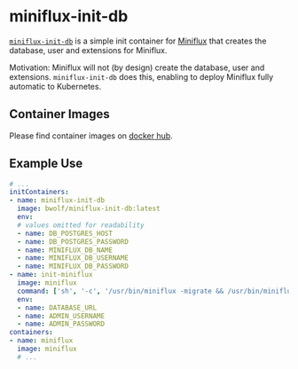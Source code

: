 # miniflux-init-db

[`miniflux-init-db`](https://github.com/bwolf/miniflux-init-db) is a simple init container for [Miniflux](https://miniflux.app) that creates the database, user and extensions for Miniflux.

Motivation: Miniflux will not (by design) create the database, user and extensions. `miniflux-init-db` does this, enabling to deploy Miniflux fully automatic to Kubernetes.


## Container Images
Please find container images on [docker hub](https://hub.docker.com/r/bwolf/gandi-dns-update).


## Example Use

``` yaml
# ...
initContainers:
- name: miniflux-init-db
  image: bwolf/miniflux-init-db:latest
  env:
  # values omitted for readability
  - name: DB_POSTGRES_HOST
  - name: DB_POSTGRES_PASSWORD
  - name: MINIFLUX_DB_NAME
  - name: MINIFLUX_DB_USERNAME
  - name: MINIFLUX_DB_PASSWORD
- name: init-miniflux
  image: miniflux
  command: ['sh', '-c', '/usr/bin/miniflux -migrate && /usr/bin/miniflux -create-admin']
  env:
  - name: DATABASE_URL
  - name: ADMIN_USERNAME
  - name: ADMIN_PASSWORD
containers:
- name: miniflux
  image: miniflux
  # ...
```
